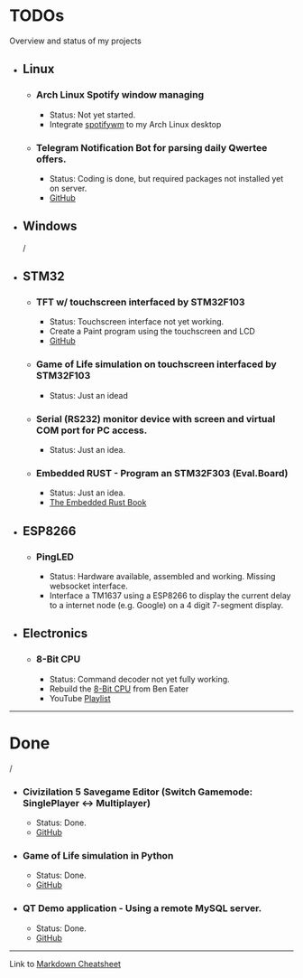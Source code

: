 # TODOs
Overview and status of my projects

- ## Linux
  - ### Arch Linux Spotify window managing
    * Status: Not yet started.
    * Integrate [spotifywm](https://github.com/dasJ/spotifywm) to my Arch Linux desktop
  - ### Telegram Notification Bot for parsing daily Qwertee offers.
    * Status: Coding is done, but required packages not installed yet on server.
    * [GitHub](https://github.com/JonasHeim/QwerteeParser)

- ## Windows
     /
- ## STM32
  - ### TFT w/ touchscreen interfaced by STM32F103
    * Status: Touchscreen interface not yet working.
    * Create a Paint program using the touchscreen and LCD
    * [GitHub](https://github.com/JonasHeim/STM32F103_Touch_LCD)
  - ### Game of Life simulation on touchscreen interfaced by STM32F103
    * Status: Just an idead
  - ### Serial (RS232) monitor device with screen and virtual COM port for PC access.
    * Status: Just an idea.
  - ### Embedded RUST - Program an STM32F303 (Eval.Board)
    * Status: Just an idea.
    * [The Embedded Rust Book](https://rust-embedded.github.io/book/)

- ## ESP8266
  - ### PingLED
    * Status: Hardware available, assembled and working. Missing websocket interface.
    * Interface a TM1637 using a ESP8266 to display the current delay to a internet node (e.g. Google) on a 4 digit 7-segment display.

- ## Electronics

  - ### 8-Bit CPU
    * Status: Command decoder not yet fully working.
    * Rebuild the [8-Bit CPU](https://eater.net/) from Ben Eater
    * YouTube [Playlist](https://www.youtube.com/playlist?list=PLowKtXNTBypGqImE405J2565dvjafglHU)
---
# Done
/
  - ### Civizilation 5 Savegame Editor (Switch Gamemode: SinglePlayer <-> Multiplayer)
    * Status: Done.
    * [GitHub](https://github.com/JonasHeim/Civilization-5-Savegame-Editor)

  - ### Game of Life simulation in Python
    * Status: Done.
    * [GitHub](https://github.com/JonasHeim/CANWakeUp)

  - ### QT Demo application - Using a remote MySQL server.
    * Status: Done.
    * [GitHub](https://github.com/JonasHeim/QT_MySQL)


---
Link to [Markdown Cheatsheet](https://github.com/adam-p/markdown-here/wiki/Markdown-Cheatsheet#emphasis)
